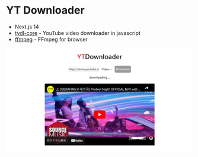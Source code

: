 # YT Downloader

- Next.js 14
- [tydl-core](https://github.com/fent/node-ytdl-core) - YouTube video downloader in javascript
- [ffmpeg](https://ffmpegwasm.netlify.app/docs/overview) - FFmpeg for browser

![screenshot](./public/img/screenshot.png)
